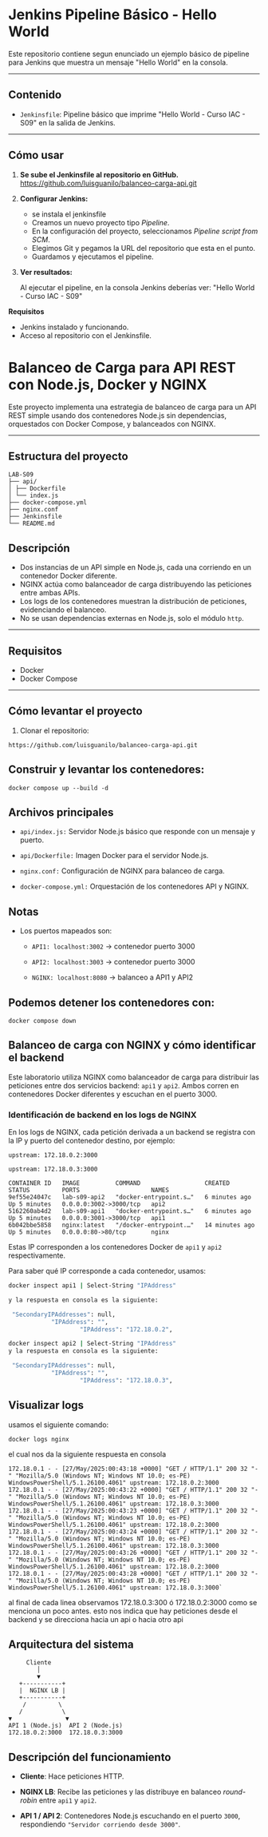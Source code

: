 # Jenkins Pipeline Básico - Hello World

Este repositorio contiene segun enunciado un ejemplo básico de pipeline para Jenkins que muestra un mensaje "Hello World" en la consola.

---

## Contenido

- `Jenkinsfile`: Pipeline básico que imprime "Hello World - Curso IAC - S09" en la salida de Jenkins.

---

## Cómo usar

1. **Se sube el Jenkinsfile al repositorio en GitHub.**
https://github.com/luisguanilo/balanceo-carga-api.git

2. **Configurar Jenkins:**

   - se instala el jenkinsfile
   - Creamos un nuevo proyecto tipo *Pipeline*.
   - En la configuración del proyecto, seleccionamos *Pipeline script from SCM*.
   - Elegimos Git y pegamos la URL del repositorio que esta en el punto.
   - Guardamos y ejecutamos el pipeline.

3. **Ver resultados:**

   Al ejecutar el pipeline, en la consola Jenkins deberías ver:
   "Hello World - Curso IAC - S09"

**Requisitos**
- Jenkins instalado y funcionando.
- Acceso al repositorio con el Jenkinsfile.



# Balanceo de Carga para API REST con Node.js, Docker y NGINX
Este proyecto implementa una estrategia de balanceo de carga para un API REST simple usando dos contenedores Node.js sin dependencias, orquestados con Docker Compose, y balanceados con NGINX.

---

## Estructura del proyecto
````
LAB-S09
├── api/
│ ├── Dockerfile
│ └── index.js
├── docker-compose.yml
├── nginx.conf
├── Jenkinsfile
└── README.md
````

## Descripción

- Dos instancias de un API simple en Node.js, cada una corriendo en un contenedor Docker diferente.
- NGINX actúa como balanceador de carga distribuyendo las peticiones entre ambas APIs.
- Los logs de los contenedores muestran la distribución de peticiones, evidenciando el balanceo.
- No se usan dependencias externas en Node.js, solo el módulo `http`.

---

## Requisitos

- Docker
- Docker Compose

---

## Cómo levantar el proyecto

1. Clonar el repositorio:

```
https://github.com/luisguanilo/balanceo-carga-api.git

```
## Construir y levantar los contenedores:
```
docker compose up --build -d
```

## Archivos principales
- `api/index.js:` Servidor Node.js básico que responde con un mensaje y puerto.

- `api/Dockerfile:` Imagen Docker para el servidor Node.js.

- `nginx.conf:` Configuración de NGINX para balanceo de carga.

- `docker-compose.yml:` Orquestación de los contenedores API y NGINX.


## Notas
- Los puertos mapeados son:

    - `API1: localhost:3002` → contenedor puerto 3000

    - `API2: localhost:3003` → contenedor puerto 3000

    - `NGINX: localhost:8080` → balanceo a API1 y API2

## Podemos detener los contenedores con:
`docker compose down`

## Balanceo de carga con NGINX y cómo identificar el backend

Este laboratorio utiliza NGINX como balanceador de carga para distribuir las peticiones entre dos servicios backend: `api1` y `api2`. Ambos corren en contenedores Docker diferentes y escuchan en el puerto 3000.

### Identificación de backend en los logs de NGINX

En los logs de NGINX, cada petición derivada a un backend se registra con la IP y puerto del contenedor destino, por ejemplo:

`upstream: 172.18.0.2:3000`

`upstream: 172.18.0.3:3000`

```
CONTAINER ID   IMAGE          COMMAND                  CREATED          STATUS         PORTS                    NAMES
9ef55e24047c   lab-s09-api2   "docker-entrypoint.s…"   6 minutes ago    Up 5 minutes   0.0.0.0:3002->3000/tcp   api2
5162260ab4d2   lab-s09-api1   "docker-entrypoint.s…"   6 minutes ago    Up 5 minutes   0.0.0.0:3001->3000/tcp   api1
6b042bbe5858   nginx:latest   "/docker-entrypoint.…"   14 minutes ago   Up 5 minutes   0.0.0.0:80->80/tcp       nginx
```

Estas IP corresponden a los contenedores Docker de `api1` y `api2` respectivamente.

Para saber qué IP corresponde a cada contenedor, usamos:

```bash
docker inspect api1 | Select-String "IPAddress"

y la respuesta en consola es la siguiente:

 "SecondaryIPAddresses": null,
            "IPAddress": "",
                    "IPAddress": "172.18.0.2",
```

```bash
docker inspect api2 | Select-String "IPAddress"
y la respuesta en consola es la siguiente:

 "SecondaryIPAddresses": null,
            "IPAddress": "",
                    "IPAddress": "172.18.0.3",
```

## Visualizar logs
usamos el siguiente comando:

`docker logs nginx`

el cual nos da la siguiente respuesta en consola

````
172.18.0.1 - - [27/May/2025:00:43:18 +0000] "GET / HTTP/1.1" 200 32 "-" "Mozilla/5.0 (Windows NT; Windows NT 10.0; es-PE) WindowsPowerShell/5.1.26100.4061" upstream: 172.18.0.2:3000
172.18.0.1 - - [27/May/2025:00:43:22 +0000] "GET / HTTP/1.1" 200 32 "-" "Mozilla/5.0 (Windows NT; Windows NT 10.0; es-PE) WindowsPowerShell/5.1.26100.4061" upstream: 172.18.0.3:3000
172.18.0.1 - - [27/May/2025:00:43:23 +0000] "GET / HTTP/1.1" 200 32 "-" "Mozilla/5.0 (Windows NT; Windows NT 10.0; es-PE) WindowsPowerShell/5.1.26100.4061" upstream: 172.18.0.2:3000
172.18.0.1 - - [27/May/2025:00:43:24 +0000] "GET / HTTP/1.1" 200 32 "-" "Mozilla/5.0 (Windows NT; Windows NT 10.0; es-PE) WindowsPowerShell/5.1.26100.4061" upstream: 172.18.0.3:3000
172.18.0.1 - - [27/May/2025:00:43:26 +0000] "GET / HTTP/1.1" 200 32 "-" "Mozilla/5.0 (Windows NT; Windows NT 10.0; es-PE) WindowsPowerShell/5.1.26100.4061" upstream: 172.18.0.2:3000
172.18.0.1 - - [27/May/2025:00:43:28 +0000] "GET / HTTP/1.1" 200 32 "-" "Mozilla/5.0 (Windows NT; Windows NT 10.0; es-PE) WindowsPowerShell/5.1.26100.4061" upstream: 172.18.0.3:3000`
````

al final de cada linea observamos 172.18.0.3:300 ó 172.18.0.2:3000 como se menciona un poco antes. esto nos indica que hay peticiones desde el backend y se direcciona hacia un api o hacia otro api


## Arquitectura del sistema

```plaintext
     Cliente
        │
        ▼
   +-----------+
   |  NGINX LB |
   +-----------+
    /         \
   /           \
▼               ▼
API 1 (Node.js)  API 2 (Node.js)
172.18.0.2:3000  172.18.0.3:3000
```
## Descripción del funcionamiento
- **Cliente**: Hace peticiones HTTP.

- **NGINX LB**: Recibe las peticiones y las distribuye en balanceo *round-robin* entre `api1` y `api2`.

- **API 1 / API 2**: Contenedores Node.js escuchando en el puerto `3000`, respondiendo `"Servidor corriendo desde 3000"`.